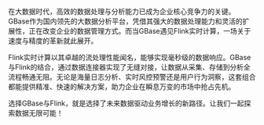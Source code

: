 在大数据时代，高效的数据处理与分析能力已成为企业核心竞争力的关键。GBase作为国内领先的大数据分析平台，凭借其强大的数据处理能力和灵活的扩展性，正在改变企业的数据管理方式。而当GBase遇见Flink实时计算，一场关于速度与精度的革新就此展开。

Flink实时计算以其卓越的流处理性能闻名，能够实现毫秒级的数据响应。GBase与Flink的结合，通过数据连接器实现了无缝对接，让数据从采集、存储到分析全流程畅通无阻。无论是海量日志分析、实时风控预警还是用户行为洞察，这套组合都能提供精准、快速的解决方案，助力企业在瞬息万变的市场中抢占先机。

选择GBase与Flink，就是选择了未来数据驱动业务增长的新路径。让我们一起探索数据无限可能！